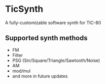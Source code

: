 # TicSynth
A fully-customizable software synth for TIC-80
## Supported synth methods
- FM
- Filter
- PSG (Sin/Square/Triangle/Sawtooth/Noise)
- AM
- mod/mul
- and more in future updates